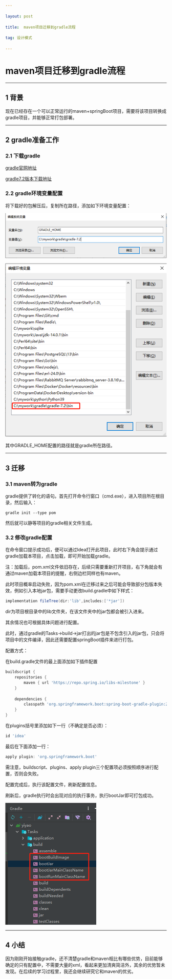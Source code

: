 ```yaml
---

layout: post

title:  maven项目迁移到gradle流程

tag: 设计模式

---
```


# maven项目迁移到gradle流程

---

## 1 背景

现在已经存在一个可以正常运行的maven+springBoot项目，需要将该项目转换成gradle项目，并能够正常打包部署。

---

## 2 gradle准备工作

### 2.1 下载gradle

[gradle官网地址](https://gradle.org/)

[gradle7.2版本下载地址](https://gradle.org/next-steps/?version=7.2&format=all)

### 2.2 gradle环境变量配置

将下载好的包解压后，复制所在路径，添加如下环境变量配置：

![alt GRADLE_HOME配置](/images/posts/maven项目迁移到gradle流程/GRADLE_HOME配置.png)

![alt path配置](/images/posts/maven项目迁移到gradle流程/path配置.png)

其中GRADLE_HOME配置的路径就是gradle所在路径。

---

## 3 迁移

### 3.1 maven转为gradle

gradle提供了转化的语句。首先打开命令行窗口（cmd.exe），进入项目所在根目录，然后输入：

```
gradle init --type pom
```

然后就可以静等项目的gradle相关文件生成。

### 3.2 修改gradle配置

在命令窗口提示成功后，便可以通过Idea打开此项目，此时右下角会提示通过gradle加载本项目，点击加载，即可开始加载gradle。

注：加载后，pom.xml文件依旧存在，后续只需要重新打开项目，右下角就会有通过maven加载本项目的提醒，右侧边栏同样也有maven。

此时项目概率启动失败，因为pom.xml在迁移过来之后可能会导致部分包版本失效，例如引入本地jar包，需要手动更改build.gradle中如下样式：

```groovy
implementation fileTree(dir:'lib',includes:['*jar'])
```

dir为项目根目录中的lib文件夹，在该文件夹中的jar包都会被引入进来。

其余情况也可根据具体问题进行配置。

此时，通过gradle的Tasks->build->jar打出的jar包是不包含引入的jar包，只会将项目中的文件编译，因此还需要配置springBoot插件来进行打包。

配置方式：

在build.gradle文件的最上面添加如下插件配置

```groovy
buildscript {
    repositories {
        maven { url 'https://repo.spring.io/libs-milestone' }
    }

    dependencies {
        classpath 'org.springframework.boot:spring-boot-gradle-plugin:2.5.4'
    }
}
```

在plugins括号里添加如下一行（不确定是否必须）：

```groovy
id 'idea'
```

最后在下面添加一行：

```groovy
apply plugin: 'org.springframework.boot'
```

需注意，buildscript、plugins、apply plugin三个配置项必须按照顺序进行配置，否则会失败。

配置完成后，执行该配置文件，刷新配置信息。

刷新后，gradle执行时会出现对应的执行事务，执行bootJar即可打包成功。

![alt boot](/images/posts/maven项目迁移到gradle流程/boot.png)

---

## 4 小结

因为刚刚开始接触gradle，还不清楚gradle和maven相比有哪些优势，目前能够确定的只有配置中，不需要大量的xml，看起来更加清爽简洁外，其余的优势暂未发现。在后续的学习过程里，我还会继续研究它和maven的优劣。